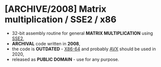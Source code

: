 # [ARCHIVE/2008] Matrix multiplication / SSE2 / x86
- 32-bit assembly routine for general **MATRIX MULTIPLICATION** using [SSE2](https://pl.wikipedia.org/wiki/SSE2),
- **ARCHIVAL** code written in **2008**,
- the code is **OUTDATED** - [X86-64](https://pl.wikipedia.org/wiki/X86-64) and probably [AVX](https://pl.wikipedia.org/wiki/Advanced_Vector_Extensions) should be used in 2020,
- released as **PUBLIC DOMAIN** - use for any purpose.

